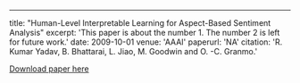 ---
title: "Human-Level Interpretable Learning for Aspect-Based Sentiment Analysis"
excerpt: 'This paper is about the number 1. The number 2 is left for future work.'
date: 2009-10-01
venue: 'AAAI'
paperurl: 'NA'
citation: 'R. Kumar Yadav, B. Bhattarai, L. Jiao, M. Goodwin and O. -C. Granmo.'


[Download paper here](NA)
